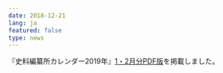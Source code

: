```yaml
---
date: 2018-12-21
lang: ja
featured: false
type: news
---
```

『史料編纂所カレンダー2019年』<a href="/news/2018/calendar20190102.pdf" target="_blank">1・2月分PDF版</a>を掲載しました。
